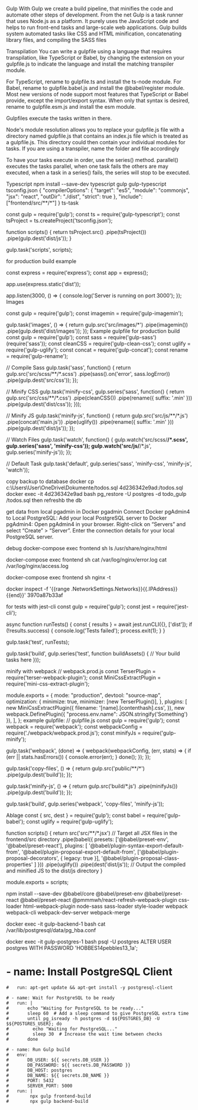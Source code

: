 Gulp
With Gulp we create a build pipeline, that minifies the code and automate other steps of development.
From the net
Gulp is a task runner that uses Node.js as a platform. It purely uses the JavaScript code and helps to run front-end tasks and large-scale web applications. Gulp builds system automated tasks like CSS and HTML minification, concatenating library files, and compiling the SASS files

Transpilation
You can write a gulpfile using a language that requires transpilation, like TypeScript or Babel, by changing the extension on your gulpfile.js to indicate the language and install the matching transpiler module.

For TypeScript, rename to gulpfile.ts and install the ts-node module.
For Babel, rename to gulpfile.babel.js and install the @babel/register module.
Most new versions of node support most features that TypeScript or Babel provide, except the import/export syntax. When only that syntax is desired, rename to gulpfile.esm.js and install the esm module.

Gulpfiles execute the tasks written in there.

Node's module resolution allows you to replace your gulpfile.js file with a directory named gulpfile.js that contains an index.js file which is treated as a gulpfile.js. This directory could then contain your individual modules for tasks. If you are using a transpiler, name the folder and file accordingly

To have your tasks execute in order, use the series() method.
parallel() executes the tasks parallel, when one task fails the others are may executed, when a task in a series() fails, the series will stop to be executed.

Typescript
npm install --save-dev typescript gulp gulp-typescript
tsconfig.json
{
  "compilerOptions": {
    "target": "es5",
    "module": "commonjs",
    "jsx": "react",
    "outDir": "./dist",
    "strict": true
  },
  "include": ["frontend/src/**/*"]
}
ts-task

const gulp = require('gulp');
const ts = require('gulp-typescript');
const tsProject = ts.createProject('tsconfig.json');

function scripts() {
  return tsProject.src()
    .pipe(tsProject())
    .pipe(gulp.dest('dist/js'));
}

gulp.task('scripts', scripts);

for production build example

const express = require('express');
const app = express();

app.use(express.static('dist'));

app.listen(3000, () => {
  console.log('Server is running on port 3000');
});
Images

const gulp = require('gulp');
const imagemin = require('gulp-imagemin');

gulp.task('images', () => {
  return gulp.src('src/images/*')
    .pipe(imagemin())
    .pipe(gulp.dest('dist/images'));
});
Example gulpfile for production build
const gulp = require('gulp');
const sass = require('gulp-sass')(require('sass'));
const cleanCSS = require('gulp-clean-css');
const uglify = require('gulp-uglify');
const concat = require('gulp-concat');
const rename = require('gulp-rename');

// Compile Sass
gulp.task('sass', function() {
  return gulp.src('src/scss/**/*.scss')
    .pipe(sass().on('error', sass.logError))
    .pipe(gulp.dest('src/css'));
});

// Minify CSS
gulp.task('minify-css', gulp.series('sass', function() {
  return gulp.src('src/css/**/*.css')
    .pipe(cleanCSS())
    .pipe(rename({ suffix: '.min' }))
    .pipe(gulp.dest('dist/css'));
}));

// Minify JS
gulp.task('minify-js', function() {
  return gulp.src('src/js/**/*.js')
    .pipe(concat('main.js'))
    .pipe(uglify())
    .pipe(rename({ suffix: '.min' }))
    .pipe(gulp.dest('dist/js'));
});

// Watch Files
gulp.task('watch', function() {
  gulp.watch('src/scss/**/*.scss', gulp.series('sass', 'minify-css'));
  gulp.watch('src/js/**/*.js', gulp.series('minify-js'));
});

// Default Task
gulp.task('default', gulp.series('sass', 'minify-css', 'minify-js', 'watch'));

copy backup to database
docker cp c:\Users\User\OneDrive\Dokumente/todos.sql 4d236342e9ad:/todos.sql
docker exec -it 4d236342e9ad bash
pg_restore -U postgres -d todo_gulp /todos.sql
then refreshb the db

get data from local pgadmin in Docker pgadmin
Connect Docker pgAdmin4 to Local PostgreSQL:
Add your local PostgreSQL server to Docker pgAdmin4:
Open pgAdmin4 in your browser.
Right-click on “Servers” and select “Create” > “Server”.
Enter the connection details for your local PostgreSQL server.

debug
docker-compose exec frontend sh
ls /usr/share/nginx/html

docker-compose exec frontend sh
cat /var/log/nginx/error.log
cat /var/log/nginx/access.log

docker-compose exec frontend sh
nginx -t

docker inspect -f '{{range .NetworkSettings.Networks}}{{.IPAddress}}{{end}}' 3970a87b33af

for tests with jest-cli
const gulp = require('gulp');
const jest = require('jest-cli');

async function runTests() {
  const { results } = await jest.runCLI({}, ['dist']);
  if (!results.success) {
    console.log('Tests failed');
    process.exit(1);
  }
}

gulp.task('test', runTests);

gulp.task('build', gulp.series('test', function buildAssets() {
  // Your build tasks here
}));

minify with webpack
// webpack.prod.js
const TerserPlugin = require('terser-webpack-plugin');
const MiniCssExtractPlugin = require('mini-css-extract-plugin');

module.exports = {
    mode: "production",
    devtool: "source-map",
    optimization: {
        minimize: true,
        minimizer: [new TerserPlugin()],
    },
    plugins: [
        new MiniCssExtractPlugin({
            filename: '[name].[contenthash].css',
        }),
        new webpack.DefinePlugin({
            "process.env.name": JSON.stringify('Something')
        }),
    ],
};
example gulpfile:
// gulpfile.js
const gulp = require('gulp');
const webpack = require('webpack');
const webpackConfig = require('./webpack/webpack.prod.js');
const minifyJs = require('gulp-minify');

gulp.task('webpack', (done) => {
    webpack(webpackConfig, (err, stats) => {
        if (err || stats.hasErrors()) {
            console.error(err);
        }
        done();
    });
});

gulp.task('copy-files', () => {
    return gulp.src('public/**/*')
        .pipe(gulp.dest('build'));
});

gulp.task('minify-js', () => {
    return gulp.src('build/*.js')
        .pipe(minifyJs())
        .pipe(gulp.dest('build'));
});

gulp.task('build', gulp.series('webpack', 'copy-files', 'minify-js'));


Ablage
const { src, dest } = require('gulp');
const babel = require('gulp-babel');
const uglify = require('gulp-uglify');

function scripts() {
  return src('src/**/*.jsx') // Target all JSX files in the frontend/src directory
    .pipe(babel({
      presets: ['@babel/preset-env', '@babel/preset-react'],
      plugins: [
        '@babel/plugin-syntax-export-default-from',
        '@babel/plugin-proposal-export-default-from',
        ['@babel/plugin-proposal-decorators', { legacy: true }],
        '@babel/plugin-proposal-class-properties'
      ]
    }))
    .pipe(uglify())
    .pipe(dest('dist/js')); // Output the compiled and minified JS to the dist/js directory
}

module.exports = scripts;

npm install --save-dev @babel/core @babel/preset-env @babel/preset-react @babel/preset-react @pmmmwh/react-refresh-webpack-plugin css-loader html-webpack-plugin node-sass sass-loader style-loader webpack webpack-cli webpack-dev-server webpack-merge


docker exec -it gulp-backend-1 bash
cat /var/lib/postgresql/data/pg_hba.conf

docker exec -it gulp-postgres-1 bash
psql -U postgres
ALTER USER postgres WITH PASSWORD 'HOBBES14pebbles13_1a';

 # - name: Install PostgreSQL Client
    #   run: apt-get update && apt-get install -y postgresql-client

    # - name: Wait for PostgreSQL to be ready
    #   run: |
    #       echo "Waiting for PostgreSQL to be ready..."
    #       sleep 60  # Add a sleep command to give PostgreSQL extra time
    #       until pg_isready -h postgres -d $${POSTGRES_DB} -U $${POSTGRES_USER}; do
    #         echo "Waiting for PostgreSQL..."
    #         sleep 30  # Increase the wait time between checks
    #       done

    # - name: Run Gulp build
    #   env:
    #       DB_USER: ${{ secrets.DB_USER }}
    #       DB_PASSWORD: ${{ secrets.DB_PASSWORD }}
    #       DB_HOST: postgres
    #       DB_NAME: ${{ secrets.DB_NAME }}
    #       PORT: 5432
    #       SERVER_PORT: 5000
    #   run: |
    #        npx gulp frontend-build
    #        npx gulp backend-build



